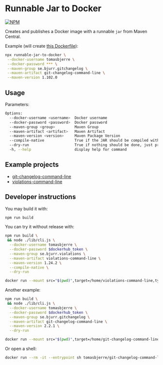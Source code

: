 # Runnable Jar to Docker

[![NPM](https://img.shields.io/npm/v/runnable-jar-to-docker.svg?style=flat-square)](https://www.npmjs.com/package/runnable-jar-to-docker)

Creates and publishes a Docker image with a runnable `jar` from Maven Central.

Example (will create [this Dockerfile](https://hub.docker.com/r/tomasbjerre/git-changelog-command-line)):

```bash
npx runnable-jar-to-docker \
 --docker-username tomasbjerre \
 --docker-password *** \
 --maven-group se.bjurr.gitchangelog \
 --maven-artifact git-changelog-command-line \
 --maven-version 1.102.0
```

## Usage

Parameters:

```bash
Options:
  --docker-username <username>  Docker username
  --docker-password <password>  Docker password
  --maven-group <group>         Maven Group
  --maven-artifact <artifact>   Maven Artifact
  --maven-version <version>     Maven Package Version
  --compile-native              True if the JAR should be compiled with GraalVM to native binary (default: false)
  --dry-run                     True if nothing should be done, just printed (default: false)
  -h, --help                    display help for command
```

## Example projects

- [git-changelog-command-line](https://hub.docker.com/r/tomasbjerre/git-changelog-command-line)
- [violations-command-line](https://hub.docker.com/r/tomasbjerre/violations-command-line)

## Developer instructions

You may build it with:

```bash
npm run build
```

You can try it without release with:

```bash
npm run build \
 && node ./lib/cli.js \
  --docker-username tomasbjerre \
  --docker-password $dockerhub_token \
  --maven-group se.bjurr.violations \
  --maven-artifact violations-command-line \
  --maven-version 1.24.2 \
  --compile-native \
  --dry-run
```

```bash
docker run --mount src="$(pwd)",target=/home/violations-command-line,type=bind tomasbjerre/violations-command-line:1.24.2 -v "FINDBUGS" src/test/resources/findbugs/ ".*main\.xml$" "Spotbugs"
```

Another example:

```bash
npm run build \
 && node ./lib/cli.js \
  --docker-username tomasbjerre \
  --docker-password $dockerhub_token \
  --maven-group se.bjurr.gitchangelog \
  --maven-artifact git-changelog-command-line \
  --maven-version 2.2.1 \
  --dry-run
```

```bash
docker run --mount src="$(pwd)",target=/home/git-changelog-command-line,type=bind tomasbjerre/git-changelog-command-line:2.2.1 -std
```

Or open a shell:

```bash
docker run --rm -it --entrypoint sh tomasbjerre/git-changelog-command-line:2.2.1
```
